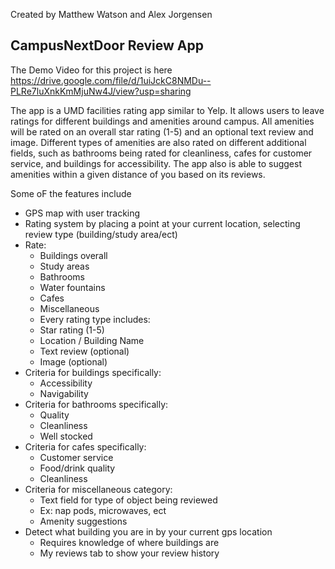 Created by Matthew Watson and Alex Jorgensen

## CampusNextDoor Review App 

The Demo Video for this project is here https://drive.google.com/file/d/1uiJckC8NMDu--PLRe7luXnkKmMjuNw4J/view?usp=sharing


The app is a UMD facilities rating app similar to Yelp. It allows users to leave ratings
for different buildings and amenities around campus. All amenities will be rated on an overall
star rating (1-5) and an optional text review and image. Different types of amenities are also 
rated on different additional fields, such as bathrooms being rated for cleanliness, cafes for
customer service, and buildings for accessibility. The app also is able to
suggest amenities within a given distance of you based on its reviews.

Some oF the features include
- GPS map with user tracking
- Rating system by placing a point at your current location, selecting review type
(building/study area/ect)
- Rate:
  - Buildings overall
  - Study areas
  - Bathrooms
  - Water fountains
  - Cafes
  - Miscellaneous
  - Every rating type includes:
  - Star rating (1-5)
  - Location / Building Name
  - Text review (optional)
  - Image (optional)
- Criteria for buildings specifically:
  - Accessibility
  - Navigability
- Criteria for bathrooms specifically:
  - Quality
  - Cleanliness
  - Well stocked
- Criteria for cafes specifically:
  - Customer service
  - Food/drink quality
  - Cleanliness
- Criteria for miscellaneous category:
  - Text field for type of object being reviewed
  - Ex: nap pods, microwaves, ect
  - Amenity suggestions
- Detect what building you are in by your current gps location
  - Requires knowledge of where buildings are
  - My reviews tab to show your review history